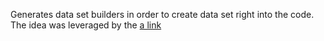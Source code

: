 Generates data set builders in order to create data set right into the code.
The idea was leveraged by the
[a link](https://github.com/marcphilipp/dbunit-datasetbuilder)
